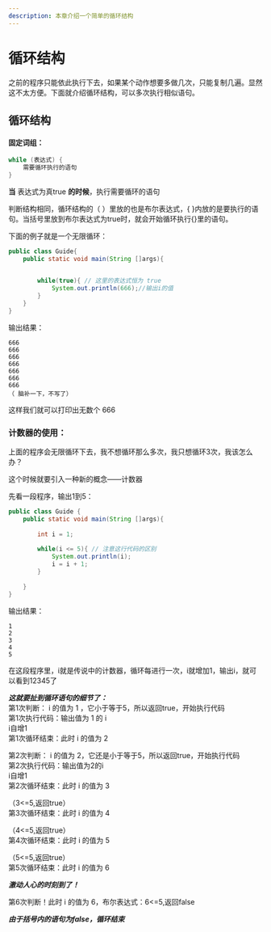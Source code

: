 ```yaml
---
description: 本章介绍一个简单的循环结构
---
```


# 循环结构

之前的程序只能依此执行下去，如果某个动作想要多做几次，只能复制几遍。显然这不太方便。下面就介绍循环结构，可以多次执行相似语句。

## 循环结构

#### 固定词组：

```java
while (表达式) {
    需要循环执行的语句
}
```

**当** 表达式为真true **的时候**，执行需要循环的语句

判断结构相同，循环结构的（ ）里放的也是布尔表达式，{ }内放的是要执行的语句。当括号里放到布尔表达式为true时，就会开始循环执行{}里的语句。

下面的例子就是一个无限循环：

```java
public class Guide{
    public static void main(String []args){
        

        while(true){ // 这里的表达式恒为 true 
            System.out.println(666);//输出i的值
        }
    }
}
```

输出结果：

```text
666
666
666
666
666
666
666
（ 脑补一下，不写了）
```

这样我们就可以打印出无数个 666



### 计数器的使用：

上面的程序会无限循环下去，我不想循环那么多次，我只想循环3次，我该怎么办？

这个时候就要引入一种新的概念——计数器

先看一段程序，输出1到5：

```java
public class Guide {
    public static void main(String []args){
    
        int i = 1;
    
        while(i <= 5){ // 注意这行代码的区别
            System.out.println(i);
            i = i + 1;
        }
    
    }
}
```

输出结果：

```text
1
2
3
4
5
```

在这段程序里，i就是传说中的计数器，循环每进行一次，i就增加1，输出i，就可以看到12345了

_**这就要扯到循环语句的细节了：**_  
第1次判断：         i 的值为 1 ，它小于等于5，所以返回true，开始执行代码  
第1次执行代码：输出值为 1 的 i  
                               i自增1  
第1次循环结束：此时 i 的值为 2

第2次判断：         i 的值为 2，它还是小于等于5，所以返回true，开始执行代码  
第2次执行代码：输出值为2的i  
                               i自增1  
第2次循环结束：此时 i 的值为 3

（3&lt;=5,返回true）  
第3次循环结束：此时 i 的值为 4

（4&lt;=5,返回true）  
第4次循环结束：此时 i 的值为 5

（5&lt;=5,返回true）  
第5次循环结束：此时 i 的值为 6

_**激动人心的时刻到了！**_

第6次判断！此时 i 的值为 6，布尔表达式：6&lt;=5,返回false

_**由于括号内的语句为false，循环结束**_

